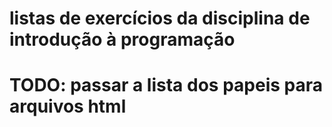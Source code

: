 # listas de exercícios da disciplina de introdução à programação
# TODO: passar a lista dos papeis para arquivos html
